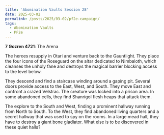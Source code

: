 ```yaml
---
title: 'Abomination Vaults Session 28'
date: 2025-03-02
permalink: /posts/2025/03-02/pf2e-campaign/
tags:
  - Abomination Vaults
  - PF2e
---
```



**7 Gozren 4721**: The Arena

The heroes resupply in Otari and venture back to the Gauntlight. They place the four icons of the Roseguard on the altar dedicated to Nimbaloth, which cleanses the unholy fane and destroys the magical barrier blocking access to the level below.

They descend and find a staircase winding around a gaping pit. Several doors provide access to the East, West, and South. They move East and confront a crazed Velstrac. The creature was locked into a prison area. In some abandoned cells, they find Shanrigol flesh heaps that attack them. 

The explore to the South and West, finding a prominent hallway running from North to South. To the West, they find abandoned living quarters and a secret hallway that was used to spy on the rooms. In a large mead hall, they have to destroy a giant bone gladiator. What else is to be discovered in these quiet halls?